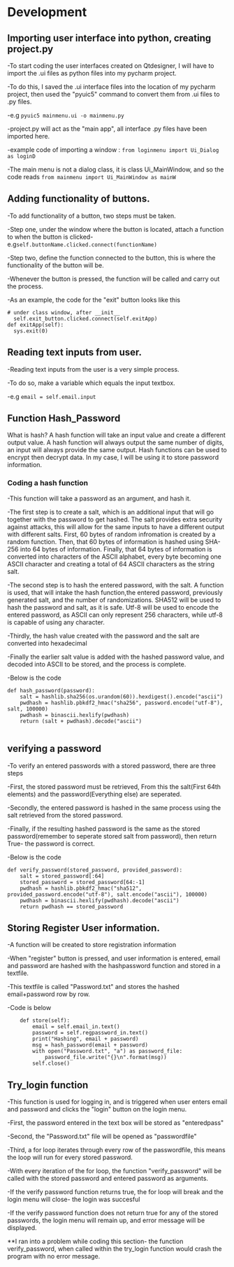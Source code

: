 # Development

## Importing user interface into python, creating project.py
-To start coding the user interfaces created on Qtdesigner, I will have to import the .ui files as python files into my pycharm project.

-To do this, I saved the .ui interface files into the location of my pycharm project, then used the "pyuic5" command to convert them from .ui files to .py files.

-e.g ``pyuic5 mainmenu.ui -o mainmenu.py``

-project.py will act as the "main app", all interface .py files have been imported here.

-example code of importing a window : ``from loginmenu import Ui_Dialog as loginD``

-The main menu is not a dialog class, it is class Ui_MainWindow, and so the code reads ``from mainmenu import Ui_MainWindow as mainW``



## Adding functionality of buttons.
-To add functionality of a button, two steps must be taken.

-Step one, under the window where the button is located, attach a function to when the button is clicked-e.g``self.buttonName.clicked.connect(functionName)``

-Step two, define the function connected to the button, this is where the functionality of the button will be.

-Whenever the button is pressed, the function will be called and carry out the process.

-As an example, the code for the "exit" button looks like this
```
# under class window, after __init__
  self.exit_button.clicked.connect(self.exitApp)
def exitApp(self):
  sys.exit(0)
```

## Reading text inputs from user.
-Reading text inputs from the user is a very simple process.

-To do so, make a variable which equals the input textbox.

-e.g ``email = self.email.input``
 

## Function Hash_Password
What is hash?
A hash function will take an input value and create a different output value. A hash function will always output the same number of digits, an input will always provide the same output. Hash functions can be used to encrypt then decrypt data. In my case, I will be using it to store password information.

### Coding a hash function
-This function will take a password as an argument, and hash it.

-The first step is to create a salt, which is an additional input that will go together with the password to get hashed. The salt provides extra security against attacks, this will allow for the same inputs to have a different output with different salts. First, 60 bytes of random infromation is created by a random function. Then, that 60 bytes of information is hashed using SHA-256 into 64 bytes of information. Finally, that 64 bytes of information is converted into characters of the ASCII alphabet, every byte becoming one ASCII character and creating a total of 64 ASCII characters as the string salt.

-The second step is to hash the entered password, with the salt. A function is used, that will intake the hash function,the entered password, previously generated salt, and the number of randomizations. SHA512 will be used to hash the password and salt, as it is safe. Utf-8 will be used to encode the entered password, as ASCII can only represent 256 characters, while utf-8 is capable of using any character.

-Thirdly, the hash value created with the password and the salt are converted into hexadecimal 

-Finally the earlier salt value is added with the hashed password value, and decoded into ASCII to be stored, and the process is complete.

-Below is the code
```
def hash_password(password):
    salt = hashlib.sha256(os.urandom(60)).hexdigest().encode("ascii")
    pwdhash = hashlib.pbkdf2_hmac("sha256", password.encode("utf-8"), salt, 100000)
    pwdhash = binascii.hexlify(pwdhash)
    return (salt + pwdhash).decode("ascii")


```

## verifying a password
-To verify an entered passwords with a stored password, there are three steps

-First, the stored password must be retrieved, From this the salt(First 64th elements) and the password(Everything else) are seperated.

-Secondly, the entered password is hashed in the same process using the salt retrieved from the stored password.

-Finally, if the resulting hashed password is the same as the stored password(remember to seperate stored salt from password), then return True- the password is correct.

-Below is the code
```
def verify_password(stored_password, provided_password):
    salt = stored_password[:64]
    stored_password = stored_password[64:-1]
    pwdhash = hashlib.pbkdf2_hmac("sha512", provided_password.encode("utf-8"), salt.encode("ascii"), 100000)
    pwdhash = binascii.hexlify(pwdhash).decode("ascii")
    return pwdhash == stored_password

```


## Storing Register User information.
-A function will be created to store registration information

-When "register" button is pressed, and user information is entered, email and password are hashed with the hashpassword function and stored in a textfile.

-This textfile is called "Password.txt" and stores the hashed email+password row by row.

-Code is below
```
    def store(self):
        email = self.email_in.text()
        password = self.regpassword_in.text()
        print("Hashing", email + password)
        msg = hash_password(email + password)
        with open("Password.txt", "a") as password_file:
            password_file.write("{}\n".format(msg))
        self.close()
```

## Try_login function
-This function is used for logging in, and is triggered when user enters email and password and clicks the "login" button on the login menu.

-First, the password entered in the text box will be stored as "enteredpass"

-Second, the "Password.txt" file will be opened as "passwordfile"

-Third, a for loop iterates through every row of the passwordfile, this means the loop will run for every stored password.

-With every iteration of the for loop, the function "verify_password" will be called with the stored password and entered password as arguments. 

-If the verify password function returns true, the for loop will break and the login menu will close- the login was succesful

-If the verify password function does not return true for any of the stored passwords, the login menu will remain up, and error message will be displayed.

**I ran into a problem while coding this section- the function verify_password, when called within the try_login function would crash the program with no error message. 


